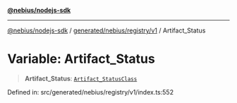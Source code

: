 [**@nebius/nodejs-sdk**](../../../../../README.md)

---

[@nebius/nodejs-sdk](../../../../../README.md) / [generated/nebius/registry/v1](../README.md) / Artifact_Status

# Variable: Artifact_Status

> **Artifact_Status**: [`Artifact_StatusClass`](../type-aliases/Artifact_StatusClass.md)

Defined in: src/generated/nebius/registry/v1/index.ts:552
